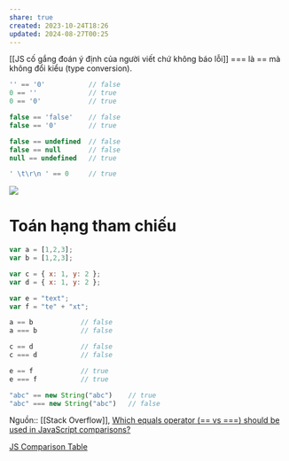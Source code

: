```yaml
---
share: true
created: 2023-10-24T18:26
updated: 2024-08-27T00:25
---
```

[[JS cố gắng đoán ý định của người viết chứ không báo lỗi]]
=== là == mà không đổi kiểu (type conversion).

```js
'' == '0'           // false
0 == ''             // true
0 == '0'            // true

false == 'false'    // false
false == '0'        // true

false == undefined  // false
false == null       // false
null == undefined   // true

' \t\r\n ' == 0     // true
```

![](https://i.stack.imgur.com/yISob.png) 
# Toán hạng tham chiếu
```js
var a = [1,2,3];
var b = [1,2,3];

var c = { x: 1, y: 2 };
var d = { x: 1, y: 2 };

var e = "text";
var f = "te" + "xt";

a == b            // false
a === b           // false

c == d            // false
c === d           // false

e == f            // true
e === f           // true
```

```js
"abc" == new String("abc")    // true
"abc" === new String("abc")   // false
```
Nguồn:: [[Stack Overflow]], [Which equals operator (== vs ===) should be used in JavaScript comparisons?](https://stackoverflow.com/a/359509/3416774)

[JS Comparison Table](https://dorey.github.io/JavaScript-Equality-Table/unified/)